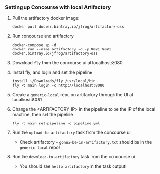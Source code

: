 ### Setting up Concourse with local Artifactory

1. Pull the artifactory docker image:
    ```
    docker pull docker.bintray.io/jfrog/artifactory-oss
    ```
1. Run concourse and artifactory
    ```
    docker-compose up -d
    docker run --name artifactory -d -p 8081:8081 docker.bintray.io/jfrog/artifactory-oss
    ```
1. Download `fly` from the concourse ui at localhost:8080

1. Install fly, and login and set the pipeline
   ```
   install ~/Downloads/fly /usr/local/bin
   fly -t main login -c http://localhost:8080
   ```

1. Create a `generic-local` repo on artifactory through the UI at localhost:8081

1. Change the <ARTIFACTORY_IP> in the pipeline to be the IP of the local machine, then set the pipeline
   ```
   fly -t main set-pipeline -c pipeline.yml
   ```

1. Run the `upload-to-artifactory` task from the concourse ui
    - Check artifactory - `gonna-be-in-artifactory.txt` should be in the `generic-local` repo!

1. Run the `download-to-artifactory` task from the concourse ui
    - You should see `hello artifactory` in the task output!
